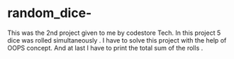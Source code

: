 # random_dice-

This was the 2nd project given to me  by codestore Tech.
In this project 5 dice was rolled simultaneously . 
I have to solve this project with the help of OOPS concept.
And at last I have to print the total sum of the rolls . 



